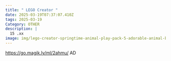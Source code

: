 ```yaml
---
title: " LEGO Creator "
date: 2025-03-19T07:37:07.410Z
tags: 2025-03-19
Category: OTHER
description: |
  15 .xx
image: img/lego-creator-springtime-animal-play-pack-5-adorable-animal-builds-1-box-easter-chick-unicorn-seahorse-peacock-squirrel-bird-toys-easter-gift-idea-kid_01c69cec-16bb-4225-90c9-2f5c629ed1b8.5a4e5a864be3ea9591a06885bd29282f.webp
---
```

 https://go.magik.ly/ml/2ahmu/
AD